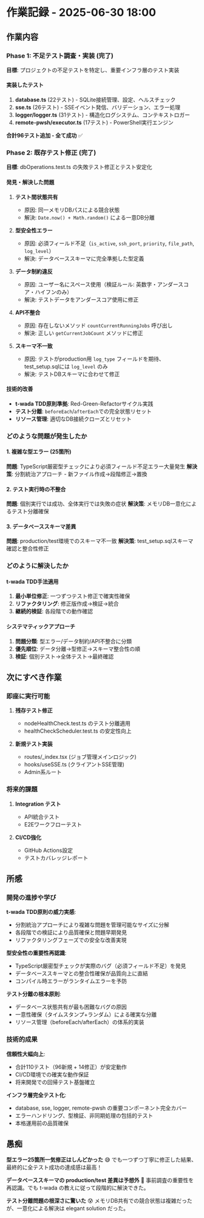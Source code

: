 # 作業記録 - 2025-06-30 18:00

## 作業内容

### Phase 1: 不足テスト調査・実装 (完了)
**目標**: プロジェクトの不足テストを特定し、重要インフラ層のテスト実装

#### 実装したテスト
1. **database.ts** (22テスト) - SQLite接続管理、設定、ヘルスチェック
2. **sse.ts** (26テスト) - SSEイベント発信、バリデーション、エラー処理  
3. **logger/logger.ts** (31テスト) - 構造化ログシステム、コンテキストロガー
4. **remote-pwsh/executor.ts** (17テスト) - PowerShell実行エンジン

**合計96テスト追加 - 全て成功** ✅

### Phase 2: 既存テスト修正 (完了)
**目標**: dbOperations.test.ts の失敗テスト修正とテスト安定化

#### 発見・解決した問題
1. **テスト間状態共有**
   - 原因: 同一メモリDBパスによる競合状態
   - 解決: `Date.now() + Math.random()` による一意DB分離

2. **型安全性エラー**
   - 原因: 必須フィールド不足（`is_active`, `ssh_port`, `priority`, `file_path`, `log_level`）
   - 解決: データベーススキーマに完全準拠した型定義

3. **データ制約違反**
   - 原因: ユーザー名にスペース使用（検証ルール: 英数字・アンダースコア・ハイフンのみ）
   - 解決: テストデータをアンダースコア使用に修正

4. **API不整合**
   - 原因: 存在しないメソッド `countCurrentRunningJobs` 呼び出し
   - 解決: 正しい `getCurrentJobCount` メソッドに修正

5. **スキーマ不一致**
   - 原因: テストがproduction用 `log_type` フィールドを期待、test_setup.sqlには `log_level` のみ
   - 解決: テストDBスキーマに合わせて修正

#### 技術的改善
- **t-wada TDD原則準拠**: Red-Green-Refactorサイクル実践
- **テスト分離**: `beforeEach`/`afterEach`での完全状態リセット
- **リソース管理**: 適切なDB接続クローズとリセット

### どのような問題が発生したか

#### 1. 複雑な型エラー (25箇所)
**問題**: TypeScript厳密型チェックにより必須フィールド不足エラー大量発生
**解決策**: 分割統治アプローチ - 新ファイル作成→段階修正→置換

#### 2. テスト実行時の不整合
**問題**: 個別実行では成功、全体実行では失敗の症状
**解決策**: メモリDB一意化によるテスト分離確保

#### 3. データベーススキーマ差異
**問題**: production/test環境でのスキーマ不一致
**解決策**: test_setup.sqlスキーマ確認と整合性修正

### どのように解決したか

#### t-wada TDD手法適用
1. **最小単位修正**: 一つずつテスト修正で確実性確保
2. **リファクタリング**: 修正版作成→検証→統合
3. **継続的検証**: 各段階での動作確認

#### システマティックアプローチ
1. **問題分類**: 型エラー/データ制約/API不整合に分類
2. **優先順位**: データ分離→型修正→スキーマ整合性の順
3. **検証**: 個別テスト→全体テスト→最終確認

## 次にすべき作業

### 即座に実行可能
1. **残存テスト修正**
   - nodeHealthCheck.test.ts のテスト分離適用
   - healthCheckScheduler.test.ts の安定性向上

2. **新規テスト実装**
   - routes/_index.tsx (ジョブ管理メインロジック)
   - hooks/useSSE.ts (クライアントSSE管理)
   - Admin系ルート

### 将来的課題
1. **Integration テスト**
   - API統合テスト
   - E2Eワークフローテスト

2. **CI/CD強化**
   - GitHub Actions設定
   - テストカバレッジレポート

## 所感

### 開発の進捗や学び

**t-wada TDD原則の威力実感**:
- 分割統治アプローチにより複雑な問題を管理可能なサイズに分解
- 各段階での検証により品質確保と問題早期発見
- リファクタリングフェーズでの安全な改善実現

**型安全性の重要性再認識**:
- TypeScript厳密型チェックが実際のバグ（必須フィールド不足）を発見
- データベーススキーマとの整合性確保が品質向上に直結
- コンパイル時エラーがランタイムエラーを予防

**テスト分離の根本原則**:
- データベース状態共有が最も困難なバグの原因
- 一意性確保（タイムスタンプ+ランダム）による確実な分離
- リソース管理（beforeEach/afterEach）の体系的実装

### 技術的成果

**信頼性大幅向上**:
- 合計110テスト（96新規 + 14修正）が安定動作
- CI/CD環境での確実な動作保証
- 将来開発での回帰テスト基盤確立

**インフラ層完全テスト化**:
- database, sse, logger, remote-pwsh の重要コンポーネント完全カバー
- エラーハンドリング、型検証、非同期処理の包括的テスト
- 本格運用前の品質確保

## 愚痴

**型エラー25箇所一気修正はしんどかった** 😅
でも一つずつ丁寧に修正した結果、最終的に全テスト成功の達成感は最高！

**データベーススキーマの production/test 差異は予想外** 🤔
事前調査の重要性を再認識。でも t-wada の教えに従って段階的に解決できた。

**テスト分離問題の根深さに驚いた** 😰
メモリDB共有での競合状態は複雑だったが、一意化による解決は elegant solution だった。